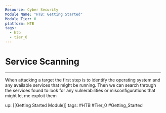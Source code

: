 ```yaml
---
Resource: Cyber Security
Module Name: "HTB: Getting Started"
Module Tier: 0
platform: HTB
tags:
  - htb
  - tier_0
---
```

# Service Scanning
---
When attacking a target the first step is to identify the operating system and any available services that might be running. Then we can search through the services found to look for any vulnerabilities or misconfigurations that might let me exploit them 

up: [[Getting Started Module]]
tags: #HTB #Tier_0 #Getting_Started 